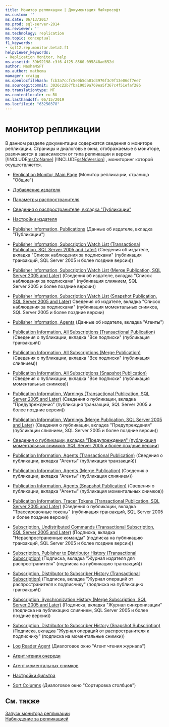 ```yaml
---
title: Монитор репликации | Документация Майкрософт
ms.custom: ''
ms.date: 06/13/2017
ms.prod: sql-server-2014
ms.reviewer: ''
ms.technology: replication
ms.topic: conceptual
f1_keywords:
- sql12.rep.monitor.beta2.f1
helpviewer_keywords:
- Replication Monitor, help
ms.assetid: 39b92198-c3f6-4f25-8560-095848ad652d
author: MashaMSFT
ms.author: mathoma
manager: craigg
ms.openlocfilehash: fcb3a7ccfc5e0b5da01d3976f3c9f13e06df7ee7
ms.sourcegitcommit: 3026c22b7fba19059a769ea5f367c4f51efaf286
ms.translationtype: MT
ms.contentlocale: ru-RU
ms.lasthandoff: 06/15/2019
ms.locfileid: "63250378"
---
```

# <a name="replication-monitor"></a>монитор репликации
  В данном разделе документации содержатся сведения о мониторе репликации. Страницы и диалоговые окна, отображаемые в мониторе, различаются в зависимости от типа репликации и версии [!INCLUDE[msCoName](../../includes/msconame-md.md)] [!INCLUDE[ssNoVersion](../../includes/ssnoversion-md.md)] , мониторинг которой осуществляется.  
  
-   [Replication Monitor, Main Page](replication-monitor-main-page.md) (Монитор репликации, страница "Общие")  
  
-   [Добавление издателя](add-publisher.md)  
  
-   [Параметры распространителя](distributor-settings.md)  
  
-   [Сведения о распространителе, вкладка "Публикации"](distributor-information-publications.md)  

-   [Настройки издателя](publisher-settings.md)  
  
-   [Publisher Information, Publications](publisher-information-publications.md) (Данные об издателе, вкладка "Публикации")  
  
-   [Publisher Information, Subscription Watch List (Transactional Publication, SQL Server 2005 and Later)](publisher-information-subscription-watch-list-transactional.md) (Сведения об издателе, вкладка "Список наблюдения за подписками" (публикация транзакций, SQL Server 2005 и более поздние версии))  
  
-   [Publisher Information, Subscription Watch List (Merge Publication, SQL Server 2005 and Later)](publisher-information-subscription-watch-list-merge-publication.md) (Сведения об издателе, вкладка "Список наблюдения за подписками" (публикация слиянием, SQL Server 2005 и более поздние версии))  
  
-   [Publisher Information, Subscription Watch List (Snapshot Publication, SQL Server 2005 and Later)](publisher-information-subscription-watch-list-snapshot.md) Сведения об издателе, вкладка "Список наблюдения за подписками" (публикация моментальных снимков, SQL Server 2005 и более поздние версии)  
  
-   [Publisher Information, Agents](publisher-information-agents.md) (Данные об издателе, вкладка "Агенты")  
  
-   [Publication Information, All Subscriptions (Transactional Publication)](publication-information-all-subscriptions-transactional-publication.md) (Сведения о публикации, вкладка "Все подписки" (публикация транзакций))  
  
-   [Publication Information, All Subscriptions (Merge Publication)](publication-information-all-subscriptions-merge-publication.md) (Сведения о публикации, вкладка "Все подписки" (публикация слиянием))  
  
-   [Publication Information, All Subscriptions (Snapshot Publication)](publication-information-all-subscriptions-snapshot-publication.md) (Сведения о публикации, вкладка "Все подписки" (публикация моментальных снимков))  
  
-   [Publication Information, Warnings (Transactional Publication, SQL Server 2005 and Later)](publication-information-warnings-transactional-publication.md) (Сведения о публикации, вкладка "Предупреждения" (публикация транзакций, SQL Server 2005 и более поздние версии))  
  
-   [Publication Information, Warnings (Merge Publication, SQL Server 2005 and Later)](publication-information-warnings-merge-publication-sql-server-2005-and-later.md) (Сведения о публикации, вкладка "Предупреждения" (публикации слиянием, SQL Server 2005 и более поздние версии))  
  
-   [Сведения о публикации, вкладка "Предупреждения" (публикация моментальных снимков, SQL Server 2005 и более поздние версии)](publication-information-warnings-snapshot-publication-sql-server-2005-and-later.md)  
  
-   [Publication Information, Agents (Transactional Publication)](publication-information-agents-transactional-publication.md) (Сведения о публикации, вкладка "Агенты" (публикация транзакций))  
  
-   [Publication Information, Agents (Merge Publication)](publication-information-agents-merge-publication.md) (Сведения о публикации, вкладка "Агенты" (публикация слиянием))  
  
-   [Publication Information, Agents (Snapshot Publication)](publication-information-agents-snapshot-publication.md) (Сведения о публикации, вкладка "Агенты" (публикация моментальных снимков))  
  
-   [Publication Information, Tracer Tokens (Transactional Publication, SQL Server 2005 and Later)](publication-information-tracer-tokens-sql-server-2005-and-later.md) (Сведения о публикации, вкладка "Трассировочные токены" (публикация транзакций, SQL Server 2005 и более поздние версии))  
  
-   [Subscription, Undistributed Commands (Transactional Subscription, SQL Server 2005 and Later)](subscription-undistributed-commands-transactional-subscription.md) (Подписка, вкладка "Нераспространенные команды" (подписка на публикацию транзакций, SQL Server 2005 и более поздние версии))  
  
-   [Subscription, Publisher to Distributor History (Transactional Subscription)](subscription-publisher-to-distributor-history-transactional-subscription.md) (Подписка, вкладка "Журнал издателя для распространителя" (подписка на публикацию транзакций))  
  
-   [Subscription, Distributor to Subscriber History (Transactional Subscription)](subscription-distributor-to-subscriber-history-transactional-subscription.md) (Подписка, вкладка "Журнал операций от распространителя к подписчику" (подписка на публикацию транзакций))  
  
-   [Subscription, Synchronization History (Merge Subscription, SQL Server 2005 and Later)](subscription-synchronization-history.md) (Подписка, вкладка "Журнал синхронизации" (подписка на публикацию слиянием, SQL Server 2005 и более поздние версии))  
  
-   [Subscription, Distributor to Subscriber History (Snapshot Subscription)](subscription-distributor-to-subscriber-history-snapshot-subscription.md) (Подписка, вкладка "Журнал операций от распространителя к подписчику" (подписка на моментальные снимки))  
  
-   [Log Reader Agent](log-reader-agent.md) (Диалоговое окно "Агент чтения журнала")  
  
-   [Агент чтения очереди](queue-reader-agent.md)  
  
-   [Агент моментальных снимков](snapshot-agent.md)  
  
-   [Настройки фильтра](filter-settings.md)  
  
-   [Sort Columns](sort-columns.md) (Диалоговое окно "Сортировка столбцов")  
  
## <a name="see-also"></a>См. также  
 [Запуск монитора репликации](monitor/start-the-replication-monitor.md)   
 [Наблюдение за репликацией](monitoring-replication.md)   
  
  
